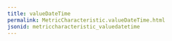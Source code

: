```yaml
---
title: valueDateTime
permalink: MetricCharacteristic.valueDateTime.html
jsonid: metriccharacteristic_valuedatetime
---
```

